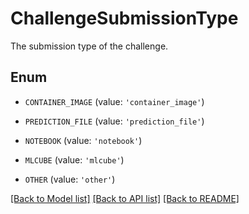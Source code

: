 # ChallengeSubmissionType

The submission type of the challenge.

## Enum

* `CONTAINER_IMAGE` (value: `'container_image'`)

* `PREDICTION_FILE` (value: `'prediction_file'`)

* `NOTEBOOK` (value: `'notebook'`)

* `MLCUBE` (value: `'mlcube'`)

* `OTHER` (value: `'other'`)

[[Back to Model list]](../README.md#documentation-for-models) [[Back to API list]](../README.md#documentation-for-api-endpoints) [[Back to README]](../README.md)


